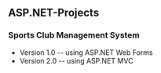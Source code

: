 ## ASP.NET-Projects
### Sports Club Management System

* Version 1.0 -- using ASP.NET Web Forms
* Version 2.0 -- using ASP.NET MVC

